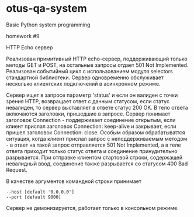 # otus-qa-system
Basic Python system programming

homework #9

HTTP Echo сервер

Реализован примитивный HTTP echo-сервер, поддерживающий только методы GET и
POST, на остальные запросы отдает 501 Not Implemented. Реализован событийный
цикл с использованием модуля selectors стандартной библиотеки. Сервер одновременно
обслуживает несколько клиентских подключений в асинхронном режиме.

Сервер ищет в запросе параметр 'status' и если он валиден с точки зрения HTTP,
возвращает ответ с данным статусом, если статус невалиден, то сервер выставляет
в ответе статус 200 OK. В тело ответа включаются заголовки, пришедшие в запросе.
Сервер понимает заголовок Connection - поддерживает соединение открытым, если
клиент прислал заголовок Connection: keep-alive и закрывает, если пришел заголовок
Connection: close. Особым образом обрабатываtтся ситуация, когда клиент прислал
запрос с неподдерживаемым методом - в ответ на такой запрос отправляется 501
Not Implemented, а в теле ответа приходит только статус ответа и соединение
принудительно разрывается. При отправке клиентом стартовой строки, содержащей
невалидный ввод, соединение также разрывается со статусом 400 Bad Request.

В качестве аргументов командной строки принимает

    --host [default '0.0.0.0']
    --port [default 9000]

Сервер не демонизируется, работает только в консольном режиме.
